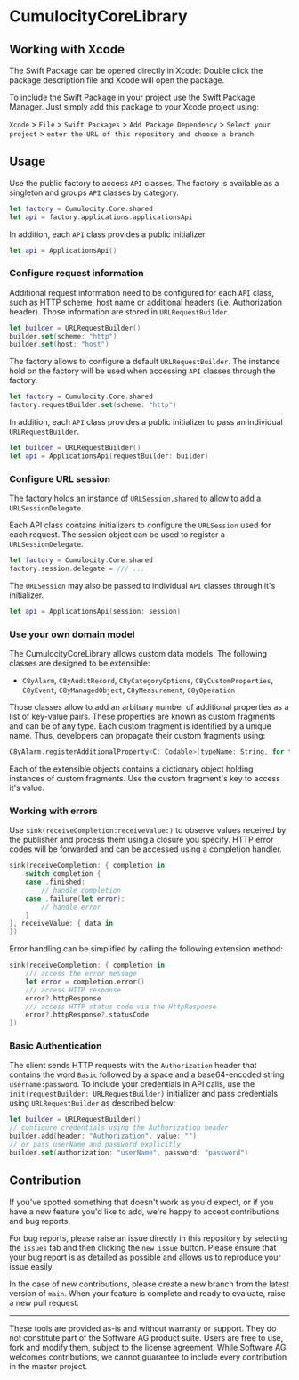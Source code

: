 # CumulocityCoreLibrary

## Working with Xcode

The Swift Package can be opened directly in Xcode: Double click the package description file and Xcode will open the package. 

To include the Swift Package in your project use the Swift Package Manager. Just simply add this package to your Xcode project using:

`Xcode` > `File` > `Swift Packages` > `Add Package Dependency` > `Select your project` > `enter the URL of this repository and choose a branch`
## Usage

Use the public factory to access `API` classes. The factory is available as a singleton and groups `API` classes by category.

```swift
let factory = Cumulocity.Core.shared
let api = factory.applications.applicationsApi
```

In addition, each `API` class provides a public initializer.

```swift
let api = ApplicationsApi()
```

### Configure request information

Additional request information need to be configured for each `API` class, such as HTTP scheme, host name or additional headers (i.e. Authorization header). Those information are stored in `URLRequestBuilder`.

```swift
let builder = URLRequestBuilder()
builder.set(scheme: "http")
builder.set(host: "host")
```

The factory allows to configure a default `URLRequestBuilder`. The instance hold on the factory will be used when accessing `API` classes through the factory.

```swift
let factory = Cumulocity.Core.shared
factory.requestBuilder.set(scheme: "http")
```

In addition, each `API` class provides a public initializer to pass an individual `URLRequestBuilder`.
 
```swift
let builder = URLRequestBuilder()
let api = ApplicationsApi(requestBuilder: builder)
```

### Configure URL session

The factory holds an instance of `URLSession.shared` to allow to add a `URLSessionDelegate`.

Each API class contains initializers to configure the `URLSession` used for each request. The session object can be used to register a `URLSessionDelegate`.

```swift
let factory = Cumulocity.Core.shared
factory.session.delegate = /// ...
```

The `URLSession` may also be passed to individual `API` classes through it's initializer.

```swift
let api = ApplicationsApi(session: session)
```

### Use your own domain model

The CumulocityCoreLibrary allows custom data models. The following classes are designed to be extensible:

- `C8yAlarm`, `C8yAuditRecord`, `C8yCategoryOptions`, `C8yCustomProperties`, `C8yEvent`, `C8yManagedObject`, `C8yMeasurement`, `C8yOperation`

Those classes allow to add an arbitrary number of additional properties as a list of key-value pairs. These properties are known as custom fragments and can be of any type. Each custom fragment is identified by a unique name. Thus, developers can propagate their custom fragments using:

```swift
C8yAlarm.registerAdditionalProperty<C: Codable>(typeName: String, for type: C.Type)
```

Each of the extensible objects contains a dictionary object holding instances of custom fragments. Use the custom fragment's key to access it's value.

### Working with errors

Use `sink(receiveCompletion:receiveValue:)` to observe values received by the publisher and process them using a closure you specify. HTTP error codes will be forwarded and can be accessed using a completion handler.

```swift
sink(receiveCompletion: { completion in
	switch completion {
	case .finished:
		// handle completion
	case .failure(let error):
    	// handle error
	}
}, receiveValue: { data in
})
```

Error handling can be simplified by calling the following extension method:

```swift
sink(receiveCompletion: { completion in
	/// access the error message
	let error = completion.error()
	/// access HTTP response 
	error?.httpResponse
	/// access HTTP status code via the HttpResponse
	error?.httpResponse?.statusCode
})
```

### Basic Authentication

The client sends HTTP requests with the `Authorization` header that contains the word `Basic` followed by a space and a base64-encoded string `username:password`. To include your credentials in API calls, use the `init(requestBuilder: URLRequestBuilder)` initializer and pass credentials using `URLRequestBuilder` as described below:

```swift
let builder = URLRequestBuilder()
// configure credentials using the Authorization header
builder.add(header: "Authorization", value: "")
// or pass userName and password explicitly
builder.set(authorization: "userName", password: "password")
```

## Contribution

If you've spotted something that doesn't work as you'd expect, or if you have a new feature you'd like to add, we're happy to accept contributions and bug reports.

For bug reports, please raise an issue directly in this repository by selecting the `issues` tab and then clicking the `new issue` button. Please ensure that your bug report is as detailed as possible and allows us to reproduce your issue easily.

In the case of new contributions, please create a new branch from the latest version of `main`. When your feature is complete and ready to evaluate, raise a new pull request.

---

These tools are provided as-is and without warranty or support. They do not constitute part of the Software AG product suite. Users are free to use, fork and modify them, subject to the license agreement. While Software AG welcomes contributions, we cannot guarantee to include every contribution in the master project.
